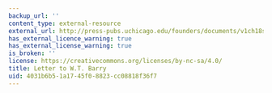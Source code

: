 ```yaml
---
backup_url: ''
content_type: external-resource
external_url: http://press-pubs.uchicago.edu/founders/documents/v1ch18s35.html
has_external_licence_warning: true
has_external_license_warning: true
is_broken: ''
license: https://creativecommons.org/licenses/by-nc-sa/4.0/
title: Letter to W.T. Barry
uid: 4031b6b5-1a17-45f0-8823-cc08818f36f7
---
```


